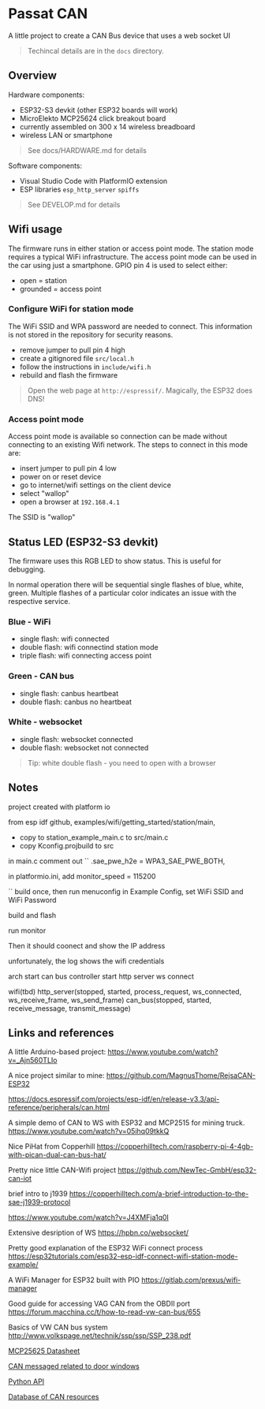 # Passat CAN
A little project to create a CAN Bus device that uses a web socket UI

> Techincal details are in the ``docs`` directory.

## Overview
Hardware components:
- ESP32-S3 devkit (other ESP32 boards will work)
- MicroElekto MCP25624 click breakout board
- currently assembled on 300 x 14 wireless breadboard
- wireless LAN or smartphone
> See docs/HARDWARE.md for details

Software components:
- Visual Studio Code with PlatformIO extension
- ESP libraries ``esp_http_server`` ``spiffs``
> See DEVELOP.md for details

## Wifi usage
The firmware runs in either station or access point mode.
The station mode requires a typical WiFi infrastructure.
The access point mode can be used in the car using just a smartphone.
GPIO pin 4 is used to select either:
- open = station
- grounded = access point

### Configure WiFi for station mode
The WiFi SSID and WPA password are needed to connect.
This information is not stored in the repository for security reasons.
- remove jumper to pull pin 4 high
- create a gitignored file ``src/local.h``
- follow the instructions in ``include/wifi.h``
- rebuild and flash the firmware

> Open the web page at ``http://espressif/``. Magically, the ESP32 does DNS!

### Access point mode
Access point mode is available so connection can be made without connecting to an existing Wifi network.
The steps to connect in this mode are:
- insert jumper to pull pin 4 low
- power on or reset device
- go to internet/wifi settings on the client device
- select "wallop"
- open a browser at ``192.168.4.1``

The SSID is "wallop"

## Status LED (ESP32-S3 devkit)
The firmware uses this RGB LED to show status.
This is useful for debugging.

In normal operation there will be sequential single flashes of blue, white, green.
Multiple flashes of a particular color indicates an issue with the respective service.

### Blue - WiFi
- single flash: wifi connected
- double flash: wifi connectind station mode
- triple flash: wifi connecting access point

### Green - CAN bus
- single flash: canbus heartbeat
- double flash: canbus no heartbeat

### White - websocket
- single flash: websocket connected
- double flash: websocket not connected

> Tip: white double flash - you need to open with a browser

## Notes

project created with platform io

from esp idf github, examples/wifi/getting_started/station/main,
- copy to station_example_main.c to src/main.c
- copy Kconfig.projbuild to src

in main.c
comment out
``            .sae_pwe_h2e = WPA3_SAE_PWE_BOTH,

in platformio.ini, add
monitor_speed = 115200

``
build once, then run menuconfig
in Example Config, set WiFi SSID and WiFi Password

build and flash

run monitor

Then it should coonect and show the IP address

unfortunately, the log shows the wifi credentials

arch
start can bus controller
start http server
ws connect

wifi(tbd)
http_server(stopped, started, process_request, ws_connected, ws_receive_frame, ws_send_frame)
can_bus(stopped, started, receive_message, transmit_message)

## Links and references
A little Arduino-based project: https://www.youtube.com/watch?v=_Ajn560TLIo

A nice project similar to mine: https://github.com/MagnusThome/RejsaCAN-ESP32

https://docs.espressif.com/projects/esp-idf/en/release-v3.3/api-reference/peripherals/can.html

A simple demo of CAN to WS with ESP32 and MCP2515 for mining truck.
https://www.youtube.com/watch?v=05ihq09tkkQ

Nice PiHat from Copperhill
https://copperhilltech.com/raspberry-pi-4-4gb-with-pican-dual-can-bus-hat/

Pretty nice little CAN-Wifi project
https://github.com/NewTec-GmbH/esp32-can-iot

brief intro to j1939
https://copperhilltech.com/a-brief-introduction-to-the-sae-j1939-protocol

https://www.youtube.com/watch?v=J4XMFja1q0I

Extensive desription of WS
https://hpbn.co/websocket/

Pretty good explanation of the ESP32 WiFi connect process
https://esp32tutorials.com/esp32-esp-idf-connect-wifi-station-mode-example/

A WiFi Manager for ESP32 built with PIO
https://gitlab.com/prexus/wifi-manager

Good guide for accessing VAG CAN from the OBDII port
https://forum.macchina.cc/t/how-to-read-vw-can-bus/655

Basics of VW CAN bus system
http://www.volkspage.net/technik/ssp/ssp/SSP_238.pdf

[MCP25625 Datasheet](https://ww1.microchip.com/downloads/aemDocuments/documents/OTH/ProductDocuments/DataSheets/MCP25625-CAN-Controller-Data-Sheet-20005282C.pdf)

[CAN messaged related to door windows](https://www.vwvortex.com/threads/can-bus-signal-reference-thread.7265914/)

[Python API](https://github.com/commaai/opendbc)

[Database of CAN resources](https://github.com/iDoka/awesome-canbus)
